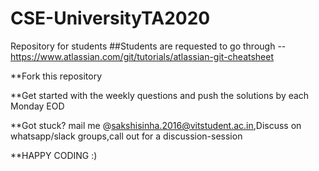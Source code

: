 # CSE-UniversityTA2020
Repository for students 
##Students are requested to go through --https://www.atlassian.com/git/tutorials/atlassian-git-cheatsheet 

**Fork this repository

**Get started with the weekly questions and push the solutions by each Monday EOD

**Got stuck? mail me @sakshisinha.2016@vitstudent.ac.in,Discuss on whatsapp/slack groups,call out for a discussion-session

**HAPPY CODING :)

